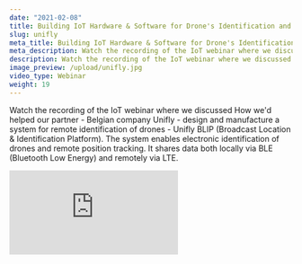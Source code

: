 ```yaml
---
date: "2021-02-08"
title: Building IoT Hardware & Software for Drone's Identification and Tracking
slug: unifly
meta_title: Building IoT Hardware & Software for Drone's Identification and Tracking | HARDWARIO Academy
meta_description: Watch the recording of the IoT webinar where we discussed How we'd helped our partner - Belgian company Unifly - design and manufacture a system for remote identification of drones
description: Watch the recording of the IoT webinar where we discussed How we'd helped our partner - Belgian company Unifly - design and manufacture a system for remote identification of drones.
image_preview: /upload/unifly.jpg
video_type: Webinar
weight: 19
---
```


Watch the recording of the IoT webinar where we discussed How we'd helped our partner - Belgian company Unifly - design and manufacture a system for remote identification of drones - Unifly BLIP (Broadcast Location & Identification Platform). The system enables electronic identification of drones and remote position tracking. It shares data both locally via BLE (Bluetooth Low Energy) and remotely via LTE.

<div class = "video-container">
<iframe src="https://www.youtube-nocookie.com/embed/1PIXicUXb4w?modestbranding=1&amp;showinfo=0&amp;rel=0&amp;html5=1&amp;widgetid=2" frameborder="0" allow="accelerometer; autoplay; encrypted-media; gyroscope; picture-in-picture" allowfullscreen></iframe>
</div>